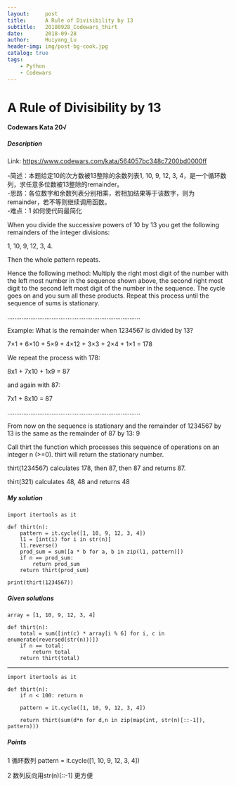 ```yaml
---
layout:     post
title:      A Rule of Divisibility by 13
subtitle:   20180928_Codewars_thirt
date:       2018-09-28
author:     Huiyang_Lu
header-img: img/post-bg-cook.jpg
catalog: true
tags:
    - Python
    - Codewars
---
```

# A Rule of Divisibility by 13
#### Codewars Kata 20√
##### Description
Link: https://www.codewars.com/kata/564057bc348c7200bd0000ff  
  
-简述：本题给定10的次方数被13整除的余数列表1, 10, 9, 12, 3, 4，是一个循环数列，求任意多位数被13整除的remainder。  
-思路：各位数字和余数列表分别相乘，若相加结果等于该数字，则为remainder，若不等则继续调用函数。  
-难点：1 如何使代码最简化  
  
When you divide the successive powers of 10 by 13 you get the following remainders of the integer divisions:

1, 10, 9, 12, 3, 4.

Then the whole pattern repeats.

Hence the following method: Multiply the right most digit of the number with the left most number in the sequence shown above, the second right most digit to the second left most digit of the number in the sequence. The cycle goes on and you sum all these products. Repeat this process until the sequence of sums is stationary.

...........................................................................

Example: What is the remainder when 1234567 is divided by 13?

7×1 + 6×10 + 5×9 + 4×12 + 3×3 + 2×4 + 1×1 = 178

We repeat the process with 178:

8x1 + 7x10 + 1x9 = 87

and again with 87:

7x1 + 8x10 = 87

...........................................................................

From now on the sequence is stationary and the remainder of 1234567 by 13 is the same as the remainder of 87 by 13: 9

Call thirt the function which processes this sequence of operations on an integer n (>=0). thirt will return the stationary number.

thirt(1234567) calculates 178, then 87, then 87 and returns 87.

thirt(321) calculates 48, 48 and returns 48


##### My solution
    import itertools as it

    def thirt(n):
        pattern = it.cycle([1, 10, 9, 12, 3, 4])
        l1 = [int(i) for i in str(n)]
        l1.reverse()
        prod_sum = sum([a * b for a, b in zip(l1, pattern)])
        if n == prod_sum:
            return prod_sum
        return thirt(prod_sum)

    print(thirt(1234567)) 

##### Given solutions
    array = [1, 10, 9, 12, 3, 4]

    def thirt(n):
        total = sum([int(c) * array[i % 6] for i, c in enumerate(reversed(str(n)))])
        if n == total:
            return total
        return thirt(total)
---
    import itertools as it

    def thirt(n):
        if n < 100: return n
        
        pattern = it.cycle([1, 10, 9, 12, 3, 4])
        
        return thirt(sum(d*n for d,n in zip(map(int, str(n)[::-1]), pattern)))

##### Points  
1 循环数列 pattern = it.cycle([1, 10, 9, 12, 3, 4])  
  
2 数列反向用str(n)[::-1] 更方便  
